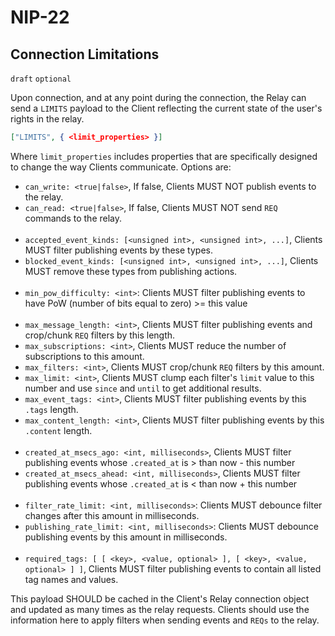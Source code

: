 NIP-22
======

Connection Limitations
----------------------

`draft` `optional`

Upon connection, and at any point during the connection, the Relay can send a `LIMITS` payload to the Client reflecting the current state of the user's rights in the relay. 

```json
["LIMITS", { <limit_properties> }]
``` 

Where `limit_properties` includes properties that are specifically designed to change the way Clients communicate. Options are: 

- `can_write: <true|false>`, If false, Clients MUST NOT publish events to the relay. 
- `can_read: <true|false>`, If false, Clients MUST NOT send `REQ` commands to the relay.
<br/><br/>
- `accepted_event_kinds: [<unsigned int>, <unsigned int>, ...]`, Clients MUST filter publishing events by these types.
- `blocked_event_kinds: [<unsigned int>, <unsigned int>, ...]`, Clients MUST remove these types from publishing actions.
<br/><br/>
- `min_pow_difficulty: <int>`: Clients MUST filter publishing events to have PoW (number of bits equal to zero) >= this value
<br/><br/>
- `max_message_length: <int>`, Clients MUST filter publishing events and crop/chunk `REQ` filters by this length.
- `max_subscriptions: <int>`, Clients MUST reduce the number of subscriptions to this amount.
- `max_filters: <int>`, Clients MUST crop/chunk `REQ` filters by this amount.
- `max_limit: <int>`, Clients MUST clump each filter's `limit` value to this number and use `since` and `until` to get additional results.
- `max_event_tags: <int>`, Clients MUST filter publishing events by this `.tags` length.
- `max_content_length: <int>`, Clients MUST filter publishing events by this `.content` length.
<br/><br/>
- `created_at_msecs_ago: <int, milliseconds>`, Clients MUST filter publishing events whose `.created_at` is > than now - this number
- `created_at_msecs_ahead: <int, milliseconds>`, Clients MUST filter publishing events whose `.created_at` is < than now + this number
<br/><br/>
- `filter_rate_limit: <int, milliseconds>`: Clients MUST debounce filter changes after this amount in milliseconds.
- `publishing_rate_limit: <int, milliseconds>`: Clients MUST debounce publishing events by this amount in milliseconds.
<br/><br/>
- `required_tags: [ [ <key>, <value, optional> ], [ <key>, <value, optional> ] ]`, Clients MUST filter publishing events to contain all listed tag names and values.

This payload SHOULD be cached in the Client's Relay connection object and updated as many times as the relay requests. Clients should use the information here to apply filters when sending events and `REQs` to the relay.
